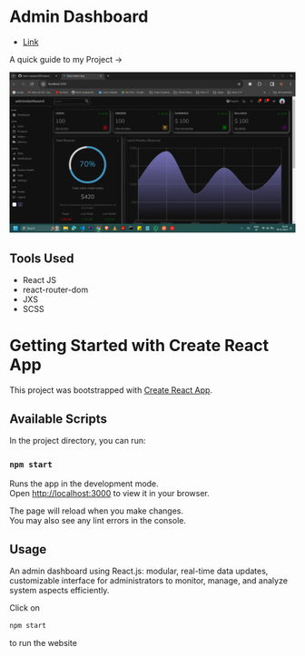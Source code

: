 # Admin Dashboard

- [Link](https://harsh-admin-dashboard.vercel.app/)

A quick guide to my Project ->

<img src = "/image.webp">

## Tools Used

- React JS
- react-router-dom
- JXS
- SCSS

# Getting Started with Create React App

This project was bootstrapped with [Create React App](https://github.com/facebook/create-react-app).

## Available Scripts

In the project directory, you can run:

### `npm start`

Runs the app in the development mode.\
Open [http://localhost:3000](http://localhost:3000) to view it in your browser.

The page will reload when you make changes.\
You may also see any lint errors in the console.

## Usage

An admin dashboard using React.js: modular, real-time data updates, customizable interface for administrators to monitor, manage, and analyze system aspects efficiently.

Click on

```js
npm start
``` 
to run the website